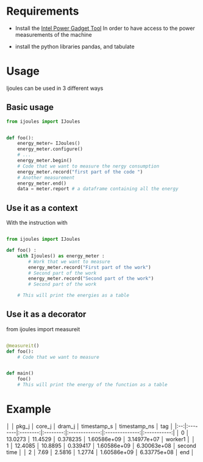 


# Requirements 

- Install the [Intel Power Gadget Tool](https://software.intel.com/content/dam/develop/external/us/en/documents/Intel-Power-Gadget-v3.7.0.dmg) 
In order to have access to the power measurements of the machine 

- install the python libraries pandas, and tabulate 

# Usage 

Ijoules can be used in 3 different ways
## Basic usage 

``` Python 
from ijoules import IJoules


def foo(): 
    energy_meter= IJoules()
    energy_meter.configure() 
    # ...
    energy_meter.begin() 
    # Code that we want to measure the nergy consumption
    energy_meter.record("first part of the code ")
    # Another measurement 
    energy_meter.end()
    data = meter.report # a dataframe containing all the energy 

```

## Use it as a context 

With the instruction with 

``` Python 

from ijoules import IJoules

def foo() :
    with Ijoules() as energy_meter : 
        # Work that we want to measure 
        energy_meter.record("First part of the work")
        # Second part of the work 
        energy_meter.record("Second part of the work")
        # Second part of the work 

    # This will print the energies as a table 

``` 


## Use it as a decorator 

from ijoules import  measureit

``` Python 

@measureit()
def foo(): 
    # Code that we want to measure 


def main() 
    foo() 
    # This will print the energy of the function as a table 
```

# Example 


│    │   pkg_j │   core_j │   dram_j │   timestamp_s │   timestamp_ns │ tag         │
|:--:|:--------|:--------:|:--------:|:-------------:|:--------------:|:-----------:|
│  0 │ 13.0273 │  11.4529 │ 0.378235 │   1.60586e+09 │    3.14977e+07 │ worker1     │
│  1 │ 12.4085 │  10.8895 │ 0.339417 │   1.60586e+09 │    6.30063e+08 │ second time │
│  2 │  7.69   │   2.5816 │ 1.2774   │   1.60586e+09 │    6.33775e+08 │ end         │

